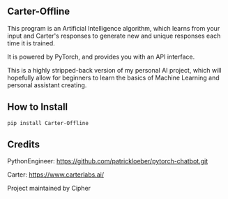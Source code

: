 <h2> Carter-Offline </h2>

This program is an Artificial Intelligence algorithm, which learns from your input and Carter's responses to generate new and unique responses each time it is trained.

It is powered by PyTorch, and provides you with an API interface.

This is a highly stripped-back version of my personal AI project, which will hopefully allow for beginners to learn the basics of Machine Learning and personal assistant creating.

## How to Install

```
pip install Carter-Offline
```

## Credits 

PythonEngineer: https://github.com/patrickloeber/pytorch-chatbot.git

Carter: https://www.carterlabs.ai/

Project maintained by Cipher
